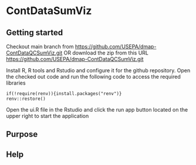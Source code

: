 # ContDataSumViz

## Getting started
Checkout main branch from https://github.com/USEPA/dmap-ContDataQCSumViz.git
OR download the zip from this URL https://github.com/USEPA/dmap-ContDataQCSumViz.git 

Install R, R tools and Rstudio and configure it for the github repository.
Open the checked out code and run the following code to access the required libraries

```
if(!require(renv)){install.packages("renv")}
renv::restore()
```

Open the ui.R file in the Rstudio and click the run app button located on the upper right to start the application

## Purpose

## Help